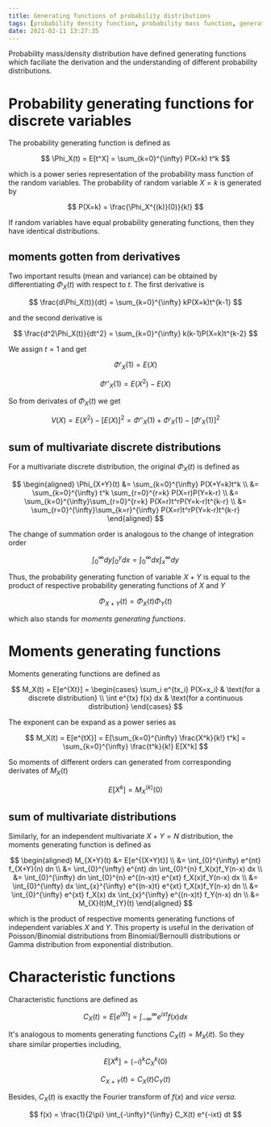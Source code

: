 ```yaml
---
title: Generating functions of probability distributions
tags: [probability density function, probability mass function, generating function]
date: 2021-02-11 13:27:35
---
```


Probability mass/density distribution have defined generating functions which faciliate the derivation and the understanding of different probability distributions.

<!--more-->

# Probability generating functions for discrete variables

The probability generating function is defined as

$$ \Phi_X(t) = E[t^X] = \sum_{k=0}^{\infty} P(X=k) t^k  $$

which is a power series representation of the probability mass function of the random variables. The probability of random variable $X=k$ is generated by

$$ P(X=k) = \frac{\Phi_X^{(k)}(0)}{k!} $$

If random variables have equal probability generating functions, then they have identical distributions.

## moments gotten from derivatives

Two important results (mean and variance) can be obtained by differentiating $\Phi_X(t)$ with respect to $t$. The first derivative is

$$ \frac{d\Phi_X(t)}{dt} = \sum_{k=0}^{\infty} kP(X=k)t^{k-1} $$

and the second derivative is

$$ \frac{d^2\Phi_X(t)}{dt^2} = \sum_{k=0}^{\infty} k(k-1)P(X=k)t^{k-2} $$

We assign $t=1$ and get

$$ \Phi'_X(1) = E(X) $$

$$ \Phi''_X(1) = E(X^2)-E(X) $$

So from derivates of $\Phi_X(t)$ we get

$$ V(X) = E(X^2)-[E(X)]^2 = \Phi''_X(1) + \Phi'_X(1) - [\Phi'_X(1)]^2 $$

## sum of multivariate discrete distributions

For a multivariate discrete distribution, the original $\Phi_X(t)$ is defined as

$$ \begin{aligned}
\Phi_{X+Y}(t) &= \sum_{k=0}^{\infty} P(X+Y=k)t^k \\
              &= \sum_{k=0}^{\infty} t^k \sum_{r=0}^{r=k} P(X=r)P(Y=k-r) \\
              &= \sum_{k=0}^{\infty}\sum_{r=0}^{r=k} P(X=r)t^rP(Y=k-r)t^{k-r} \\
              &= \sum_{r=0}^{\infty}\sum_{k=r}^{\infty} P(X=r)t^rP(Y=k-r)t^{k-r}
\end{aligned} $$

The change of summation order is analogous to the change of integration order

$$ \int_0^{\infty}dy \int_0^y dx = \int_0^{\infty} dx \int_x^{\infty} dy $$

Thus, the probability generating function of variable $X+Y$ is equal to the product of respective probability generating functions of $X$ and $Y$

$$ \Phi_{X+Y}(t) = \Phi_X(t) \Phi_Y(t) $$

which also stands for *moments generating functions*.

# Moments generating functions

Moments generating functions are defined as

$$ M_X(t) = E[e^{Xt}] = \begin{cases} \sum_i e^{tx_i} P(X=x_i) & \text{for a discrete distribution} \\ \int e^{tx} f(x) dx & \text{for a continuous distribution} \end{cases} $$

The exponent can be expand as a power series as

$$ M_X(t) = E[e^{tX}] = E[\sum_{k=0}^{\infty} \frac{X^k}{k!} t^k] = \sum_{k=0}^{\infty} \frac{t^k}{k!} E[X^k] $$

So moments of different orders can generated from corresponding derivates of $M_X(t)$

$$ E[X^k] = M_X^{(k)}(0) $$

## sum of multivariate distributions

Similarly, for an independent multivariate $X+Y=N$ distribution, the moments generating function is defined as

$$ \begin{aligned}
M_{X+Y}(t) &= E[e^{(X+Y)t}] \\
           &= \int_{0}^{\infty} e^{nt} f_{X+Y}(n) dn \\
           &= \int_{0}^{\infty} e^{nt} dn \int_{0}^{n} f_X(x)f_Y(n-x) dx \\
           &= \int_{0}^{\infty} dn \int_{0}^{n} e^{(n-x)t} e^{xt} f_X(x)f_Y(n-x) dx \\
           &= \int_{0}^{\infty} dx \int_{x}^{\infty} e^{(n-x)t} e^{xt} f_X(x)f_Y(n-x) dn \\
           &= \int_{0}^{\infty} e^{xt} f_X(x) dx \int_{x}^{\infty} e^{(n-x)t} f_Y(n-x) dn \\
           &= M_{X}(t)M_{Y}(t)
\end{aligned} $$

which is the product of respective moments generating functions of independent variables $X$ and $Y$. This property is useful in the derivation of Poisson/Binomial distributions from Binomial/Bernoulli distributions or Gamma distribution from exponential distribution.

# Characteristic functions

 Characteristic functions are defined as

$$ C_X(t) = E[e^{iXt}] = \int_{-\infty}^{\infty} e^{ixt} f(x) dx $$

It's analogous to moments generating functions $C_X(t) = M_X(it)$. So they share similar properties including,

$$ E[X^k] = (-i)^k C_X^k(0) $$

$$ C_{X+Y}(t) = C_X(t)C_Y(t) $$

Besides, $C_X(t)$ is exactly the Fourier transform of $f(x)$ and *vice versa*.

$$ f(x) = \frac{1}{2\pi} \int_{-\infty}^{\infty} C_X(t) e^{-ixt} dt $$
